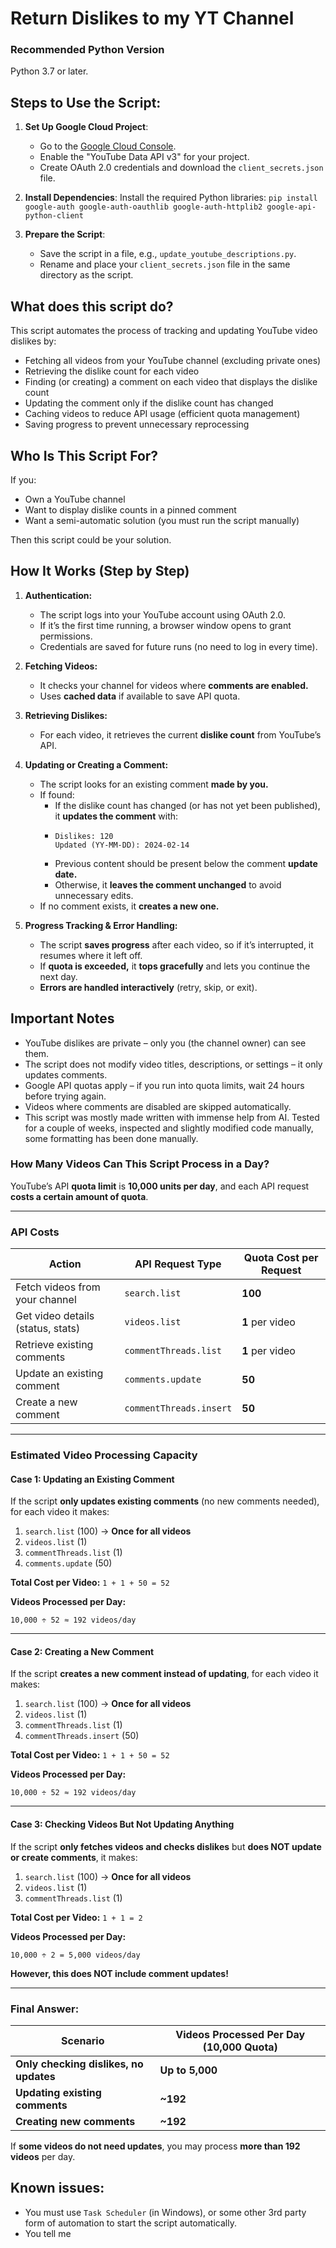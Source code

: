 # Return Dislikes to my YT Channel

### Recommended Python Version
Python 3.7 or later.

Steps to Use the Script:
-------------------
1. **Set Up Google Cloud Project**:
   - Go to the [Google Cloud Console](https://console.cloud.google.com/).
   - Enable the "YouTube Data API v3" for your project.
   - Create OAuth 2.0 credentials and download the `client_secrets.json` file.

2. **Install Dependencies**:
   Install the required Python libraries: `pip install google-auth google-auth-oauthlib google-auth-httplib2 google-api-python-client`
   
4. **Prepare the Script**:
   - Save the script in a file, e.g., `update_youtube_descriptions.py`.
   - Rename and place your `client_secrets.json` file in the same directory as the script.

What does this script do?
-------------------
This script automates the process of tracking and updating YouTube video dislikes by:
   - Fetching all videos from your YouTube channel (excluding private ones)
   - Retrieving the dislike count for each video
   - Finding (or creating) a comment on each video that displays the dislike count
   - Updating the comment only if the dislike count has changed
   - Caching videos to reduce API usage (efficient quota management)
   - Saving progress to prevent unnecessary reprocessing

Who Is This Script For?
-------------------
If you:
   - Own a YouTube channel
   - Want to display dislike counts in a pinned comment
   - Want a semi-automatic solution (you must run the script manually)

Then this script could be your solution.

How It Works (Step by Step)
-------------------
1. **Authentication:**
   - The script logs into your YouTube account using OAuth 2.0.
   - If it’s the first time running, a browser window opens to grant permissions.
   - Credentials are saved for future runs (no need to log in every time).

2. **Fetching Videos:**
   - It checks your channel for videos where **comments are enabled.**
   - Uses **cached data** if available to save API quota.

3. **Retrieving Dislikes:**
   - For each video, it retrieves the current **dislike count** from YouTube’s API.

4. **Updating or Creating a Comment:**
   - The script looks for an existing comment **made by you.**
   - If found:
      - If the dislike count has changed (or has not yet been published), it **updates the comment** with:
      - ```
        Dislikes: 120  
        Updated (YY-MM-DD): 2024-02-14
        ```
      - Previous content should be present below the comment **update date.**
      - Otherwise, it **leaves the comment unchanged** to avoid unnecessary edits.
   - If no comment exists, it **creates a new one.**

5. **Progress Tracking & Error Handling:**
   - The script **saves progress** after each video, so if it’s interrupted, it resumes where it left off.
   - If **quota is exceeded,** it **tops gracefully** and lets you continue the next day.
   - **Errors are handled interactively** (retry, skip, or exit).
  
Important Notes
-------------------
   - YouTube dislikes are private – only you (the channel owner) can see them.
   - The script does not modify video titles, descriptions, or settings – it only updates comments.
   - Google API quotas apply – if you run into quota limits, wait 24 hours before trying again.
   - Videos where comments are disabled are skipped automatically.
   - This script was mostly made written with immense help from AI. Tested for a couple of weeks, inspected and slightly modified code manually, some formatting has been done manually.

### How Many Videos Can This Script Process in a Day?
YouTube’s API **quota limit** is **10,000 units per day**, and each API request **costs a certain amount of quota**. 

---

### API Costs  
| **Action** | **API Request Type** | **Quota Cost per Request** |  
|------------|----------------------|---------------------------|  
| Fetch videos from your channel | `search.list` | **100** |  
| Get video details (status, stats) | `videos.list` | **1** per video |  
| Retrieve existing comments | `commentThreads.list` | **1** per video |  
| Update an existing comment | `comments.update` | **50** |  
| Create a new comment | `commentThreads.insert` | **50** |  

---

### Estimated Video Processing Capacity  

#### Case 1: Updating an Existing Comment  
If the script **only updates existing comments** (no new comments needed), for each video it makes:  
1. `search.list` (100) → **Once for all videos**  
2. `videos.list` (1)  
3. `commentThreads.list` (1)  
4. `comments.update` (50)  

**Total Cost per Video:** `1 + 1 + 50 = 52`  

**Videos Processed per Day:**  
```
10,000 ÷ 52 ≈ 192 videos/day
```

---

#### Case 2: Creating a New Comment  
If the script **creates a new comment instead of updating**, for each video it makes:  
1. `search.list` (100) → **Once for all videos**  
2. `videos.list` (1)  
3. `commentThreads.list` (1)  
4. `commentThreads.insert` (50)  

**Total Cost per Video:** `1 + 1 + 50 = 52`  

**Videos Processed per Day:**  
```
10,000 ÷ 52 ≈ 192 videos/day
```

---

#### Case 3: Checking Videos But Not Updating Anything  
If the script **only fetches videos and checks dislikes** but **does NOT update or create comments**, it makes:  
1. `search.list` (100) → **Once for all videos**  
2. `videos.list` (1)  
3. `commentThreads.list` (1)  

**Total Cost per Video:** `1 + 1 = 2`  

**Videos Processed per Day:**  
```
10,000 ÷ 2 = 5,000 videos/day
```
**However, this does NOT include comment updates!**  

---

### Final Answer:  
| **Scenario** | **Videos Processed Per Day (10,000 Quota)** |  
|-------------|--------------------------------|  
| **Only checking dislikes, no updates** | **Up to 5,000** |  
| **Updating existing comments** | **~192** |  
| **Creating new comments** | **~192** |  

If **some videos do not need updates**, you may process **more than 192 videos** per day.

Known issues:
-------------------
   - You must use `Task Scheduler` (in Windows), or some other 3rd party form of automation to start the script automatically.
   - You tell me
